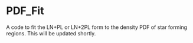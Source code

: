 # PDF_Fit
A code to fit the LN+PL or LN+2PL form to the density PDF of star forming regions.
This will be updated shortly.
